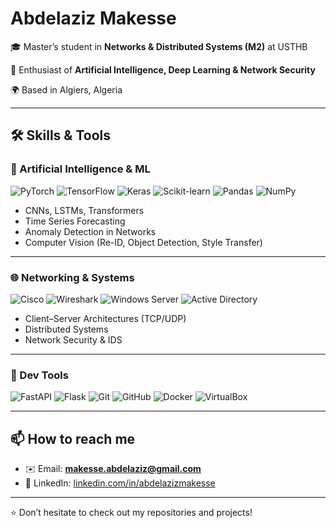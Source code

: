 # Abdelaziz Makesse

🎓 Master’s student in **Networks & Distributed Systems (M2)** at USTHB

🤖 Enthusiast of **Artificial Intelligence, Deep Learning & Network Security**

🌍 Based in Algiers, Algeria

---

## 🛠️ Skills & Tools

### 🤖 Artificial Intelligence & ML

![PyTorch](https://img.shields.io/badge/PyTorch-EE4C2C?logo=pytorch\&logoColor=white)
![TensorFlow](https://img.shields.io/badge/TensorFlow-FF6F00?logo=tensorflow\&logoColor=white)
![Keras](https://img.shields.io/badge/Keras-D00000?logo=keras\&logoColor=white)
![Scikit-learn](https://img.shields.io/badge/scikit--learn-F7931E?logo=scikit-learn\&logoColor=white)
![Pandas](https://img.shields.io/badge/Pandas-150458?logo=pandas\&logoColor=white)
![NumPy](https://img.shields.io/badge/NumPy-013243?logo=numpy\&logoColor=white)

* CNNs, LSTMs, Transformers
* Time Series Forecasting
* Anomaly Detection in Networks
* Computer Vision (Re-ID, Object Detection, Style Transfer)

---

### 🌐 Networking & Systems

![Cisco](https://img.shields.io/badge/Cisco-1BA0D7?logo=cisco\&logoColor=white)
![Wireshark](https://img.shields.io/badge/Wireshark-1679A7?logo=wireshark\&logoColor=white)
![Windows Server](https://img.shields.io/badge/Windows%20Server-0078D6?logo=windows\&logoColor=white)
![Active Directory](https://img.shields.io/badge/Active%20Directory-0067B8?logo=microsoft\&logoColor=white)

* Client–Server Architectures (TCP/UDP)
* Distributed Systems
* Network Security & IDS

---

### 🚀 Dev Tools

![FastAPI](https://img.shields.io/badge/FastAPI-009688?logo=fastapi\&logoColor=white)
![Flask](https://img.shields.io/badge/Flask-000000?logo=flask\&logoColor=white)
![Git](https://img.shields.io/badge/Git-F05032?logo=git\&logoColor=white)
![GitHub](https://img.shields.io/badge/GitHub-181717?logo=github\&logoColor=white)
![Docker](https://img.shields.io/badge/Docker-2496ED?logo=docker\&logoColor=white)
![VirtualBox](https://img.shields.io/badge/VirtualBox-183A61?logo=virtualbox\&logoColor=white)

---

## 📫 How to reach me

* ✉️ Email: **[makesse.abdelaziz@gmail.com](mailto:makesse.abdelaziz@gmail.com)**
* 💼 LinkedIn: [linkedin.com/in/abdelazizmakesse](https://www.linkedin.com/in/abdelazizmakesse)

---

⭐️ Don’t hesitate to check out my repositories and projects!
